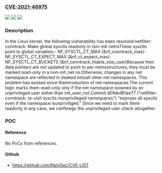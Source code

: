 ### [CVE-2021-46975](https://cve.mitre.org/cgi-bin/cvename.cgi?name=CVE-2021-46975)
![](https://img.shields.io/static/v1?label=Product&message=Linux&color=blue)
![](https://img.shields.io/static/v1?label=Version&message=d0febd81ae77%3C%20da50f56e826e%20&color=brighgreen)
![](https://img.shields.io/static/v1?label=Vulnerability&message=n%2Fa&color=brighgreen)

### Description

In the Linux kernel, the following vulnerability has been resolved:netfilter: conntrack: Make global sysctls readonly in non-init netnsThese sysctls point to global variables:- NF_SYSCTL_CT_MAX (&nf_conntrack_max)- NF_SYSCTL_CT_EXPECT_MAX (&nf_ct_expect_max)- NF_SYSCTL_CT_BUCKETS (&nf_conntrack_htable_size_user)Because their data pointers are not updated to point to per-netnsstructures, they must be marked read-only in a non-init_net ns.Otherwise, changes in any net namespace are reflected in (leaked into)all other net namespaces. This problem has existed since theintroduction of net namespaces.The current logic marks them read-only only if the net namespace isowned by an unprivileged user (other than init_user_ns).Commit d0febd81ae77 ("netfilter: conntrack: re-visit sysctls inunprivileged namespaces") "exposes all sysctls even if the namespace isunpriviliged." Since we need to mark them readonly in any case, we canforego the unprivileged user check altogether.

### POC

#### Reference
No PoCs from references.

#### Github
- https://github.com/NaInSec/CVE-LIST

